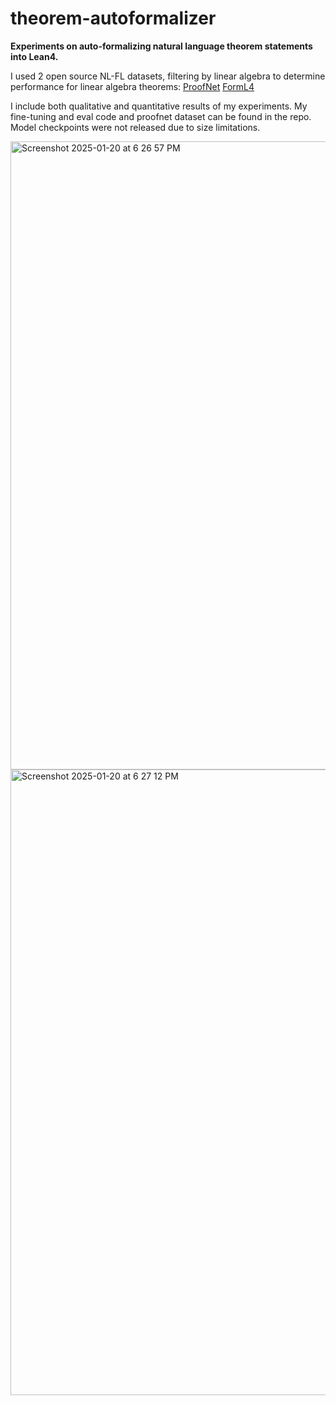 # theorem-autoformalizer
**Experiments on auto-formalizing natural language theorem statements into Lean4.**

I used 2 open source NL-FL datasets, filtering by linear algebra to determine performance for linear algebra theorems: 
[ProofNet](https://github.com/deepseek-ai/DeepSeek-Prover-V1.5/blob/main/datasets/proofnet.jsonl)
[FormL4](https://github.com/rookie-joe/PDA/blob/main/data/FormL4/basic_test.json)

I include both qualitative and quantitative results of my experiments. My fine-tuning and eval code and proofnet dataset can be found in the repo. Model checkpoints were not released due to size limitations. 

<img width="1005" alt="Screenshot 2025-01-20 at 6 26 57 PM" src="https://github.com/user-attachments/assets/3317cfc4-45b9-4aa4-98c1-b6665041e849" />
<img width="1001" alt="Screenshot 2025-01-20 at 6 27 12 PM" src="https://github.com/user-attachments/assets/8222b1f4-b138-4990-8cdb-1b3c8fb6b7c1" />


